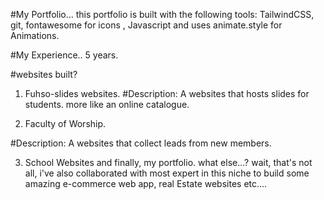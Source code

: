 #My Portfolio...
this portfolio is built with the following tools:
TailwindCSS, git, fontawesome for icons , Javascript and uses animate.style for Animations.

#My Experience..
5 years.

#websites built?
1. Fuhso-slides websites.
#Description:
A websites that hosts slides for students. more like an online catalogue.

2. Faculty of Worship.

#Description: A websites that collect leads from new members.

3. School Websites and finally, my portfolio.
what else...?
wait, that's not all, i've also collaborated with most expert in this niche to build some amazing e-commerce web app, real Estate websites etc....
